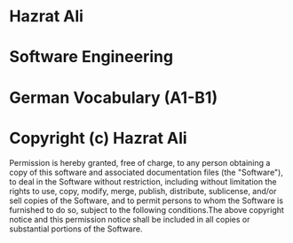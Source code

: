 # Hazrat Ali

# Software Engineering

# German Vocabulary (A1-B1)

# Copyright (c) Hazrat Ali

Permission is hereby granted, free of charge, to any person obtaining a copy
of this software and associated documentation files (the "Software"), to deal
in the Software without restriction, including without limitation the rights
to use, copy, modify, merge, publish, distribute, sublicense, and/or sell
copies of the Software, and to permit persons to whom the Software is
furnished to do so, subject to the following conditions.The above copyright notice and this permission notice shall be included in all
copies or substantial portions of the Software.
